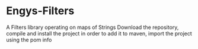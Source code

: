 # Engys-Filters
A Filters library operating on maps of Strings
Download the repository, compile and install the project in order to add it to maven, import the project using the pom info
